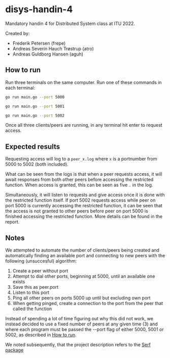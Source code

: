 # disys-handin-4

Mandatory handin 4 for Distributed System class at ITU 2022.

Created by:

- Frederik Petersen (frepe)
- Andreas Severin Hauch Trøstrup (atro)
- Andreas Guldborg Hansen (aguh)

## How to run

Run three terminals on the same computer. Run one of these commands in each terminal:

```sh
go run main.go --port 5000
```

```sh
go run main.go --port 5001
```

```sh
go run main.go --port 5002
```

Once all three clients/peers are running, in any terminal hit enter to request access.

## Expected results

Requesting access will log to a `peer_x.log` where `x` is a portnumber from 5000 to 5002 (both included).

What can be seen from the logs is that when a peer requests access, it will await responses from both other peers before accessing the restricted function. When access is granted, this can be seen as five `.` in the log.

Simultaneously, it will listen to requests and give access once it is done with the restricted function itself. If port 5002 requests access while peer on port 5000 is currently accessing the restricted function, it can be seen that the access is not granted to other peers before peer on port 5000 is finished accessing the restricted function. More details can be found in the report.

## Notes

We attempted to automate the number of clients/peers being created and automatically finding an available port and connecting to new peers with the following (unsuccesful) algorithm:

1. Create a peer without port
1. Attempt to dial other ports, beginning at 5000, until an available one exists
1. Save this as peer.port
1. Listen to this port
1. Ping all other peers on ports 5000 up until but excluding own port
1. When getting pinged, create a connection to the port from the peer that called the function

Instead of spending a lot of time figuring out why this did not work, we instead decided to use a fixed number of peers at any given time (3) and where each program must be passed the --port flag of either 5000, 5001 or 5002, as described in [How to run](#how-to-run).

We noted subsequently, that the project description refers to the [Serf package](https://github.com/hashicorp/serf)
